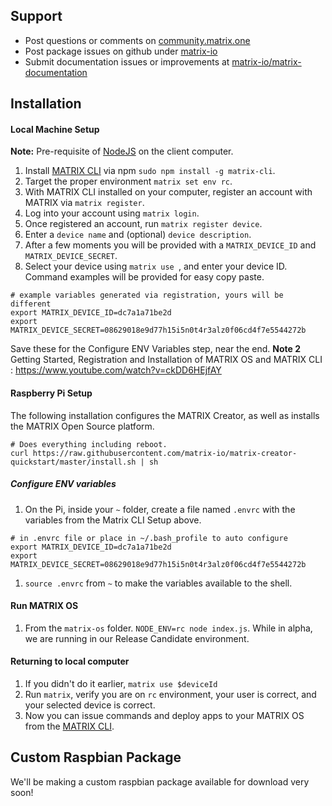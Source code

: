 ## Support
* Post questions or comments on [community.matrix.one](http://community.matrix.one/)
* Post package issues on github under [matrix-io](https://github.com/matrix-io)
* Submit documentation issues or improvements at [matrix-io/matrix-documentation](https://github.com/matrix-io/matrix-documentation)

## Installation

#### Local Machine Setup
**Note:** Pre-requisite of [NodeJS](https://nodejs.org/en/download) on the client computer.

1. Install [MATRIX CLI](CLI/overview.md) via npm `sudo npm install -g matrix-cli`.
1. Target the proper environment `matrix set env rc`.
1. With MATRIX CLI installed on your computer, register an account with MATRIX via `matrix register`.
1. Log into your account using `matrix login`.
1. Once registered an account, run `matrix register device`.
1. Enter a `device name` and (optional) `device description`.
1. After a few moments you will be provided with a `MATRIX_DEVICE_ID` and `MATRIX_DEVICE_SECRET`.
1. Select your device using `matrix use `, and enter your device ID. Command examples will be provided for easy copy paste.

```
# example variables generated via registration, yours will be different
export MATRIX_DEVICE_ID=dc7a1a71be2d
export MATRIX_DEVICE_SECRET=08629018e9d77h15i5n0t4r3alz0f06cd4f7e5544272b
```

Save these for the Configure ENV Variables step, near the end.
**Note 2** Getting Started, Registration and Installation of MATRIX OS and MATRIX CLI  : https://www.youtube.com/watch?v=ckDD6HEjfAY
#### Raspberry Pi Setup

The following installation configures the MATRIX Creator, as well as installs the MATRIX Open Source platform.

```
# Does everything including reboot.
curl https://raw.githubusercontent.com/matrix-io/matrix-creator-quickstart/master/install.sh | sh
```

##### Configure ENV variables

1. On the Pi, inside your `~` folder, create a file named `.envrc` with the variables from the Matrix CLI Setup above.  
```
# in .envrc file or place in ~/.bash_profile to auto configure
export MATRIX_DEVICE_ID=dc7a1a71be2d
export MATRIX_DEVICE_SECRET=08629018e9d77h15i5n0t4r3alz0f06cd4f7e5544272b
```
1. `source .envrc` from `~` to make the variables available to the shell.

#### Run MATRIX OS
1. From the `matrix-os` folder. `NODE_ENV=rc node index.js`. While in alpha, we are running in our Release Candidate environment.

#### Returning to local computer
1. If you didn't do it earlier, `matrix use $deviceId`
1. Run `matrix`, verify you are on `rc` environment, your user is correct, and your selected device is correct.
1. Now you can issue commands and deploy apps to your MATRIX OS from the [MATRIX CLI](CLI/overview.md).

## Custom Raspbian Package
We'll be making a custom raspbian package available for download very soon!
